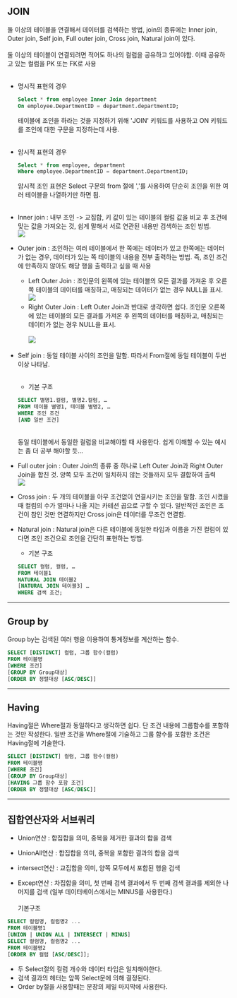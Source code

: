 ## JOIN
둘 이상의 테이블을 연결해서 데이터를 검색하는 방법, join의 종류에는 Inner join, Outer join, Self join, Full outer join, Cross join, Natural join이 있다.<br><br>
둘 이상의 테이블이 연결되려면 적어도 하나의 컬럼을 공유하고 있어야함. 이때 공유하고 있는 컬럼을 PK 또는 FK로 사용
<br><br>
- 명시적 표현의 경우
    ```SQL
    Select * from employee Inner Join department
    On employee.DepartmentID = department.departmentID;
    ```
    테이블에 조인을 하라는 것을 지정하기 위해 'JOIN' 키워드를 사용하고 ON 키워드를 조인에 대한 구문을 지정하는데 사용.
<br><br>
- 암시적 표현의 경우
    ```SQL
    Select * from employee, department
    Where employee.DepartmentID = department.DepartmentID;
    ```
    암시적 조인 표현은 Select 구문의 from 절에 ','를 사용하여 단순히 조인을 위한 여러 테이블을 나열하기만 하면 됨.
<br><br>

- Inner join : 내부 조인 -> 교집합, 키 값이 있는 테이블의 컬럼 값을 비교 후 조건에 맞는 값을 가져오는 것, 쉽게 말해서 서로 연관된 내용만 검색하는 조인 방법.<br>
    <img src="https://t1.daumcdn.net/cfile/tistory/251A374456EB994D13">

- Outer join : 조인하는 여러 테이블에서 한 쪽에는 데이터가 있고 한쪽에는 데이터가 없는 경우, 데이터가 있는 쪽 테이블의 내용을 전부 출력하는 방법. 즉, 조인 조건에 만족하지 않아도 해당 행을 출력하고 싶을 때 사용<br>
    - Left Outer Join : 조인문의 왼쪽에 있는 테이블의 모든 결과를 가져온 후 오른쪽 테이블의 데이터를 매칭하고, 매칭되는 데이터가 없는 경우 NULL을 표시.<br><img src="https://t1.daumcdn.net/cfile/tistory/224EFA4656EF49B309"><br>
    - Right Outer Join : Left Outer Join과 반대로 생각하면 쉽다. 조인문 오른쪽에 있는 테이블의 모든 결과를 가져온 후 왼쪽의 데이터를 매칭하고, 매칭되는 데이터가 없는 경우 NULL을 표시.<br>  
    <img src="https://t1.daumcdn.net/cfile/tistory/2418A25056EF4BA912"><br>
- Self join : 동일 테이블 사이의 조인을 말함. 따라서 From절에 동일 테이블이 두번 이상 나타남.
    <br><br> 
    - 기본 구조
    ```SQL
    SELECT 별명1.컬럼, 별명2.컬럼, …
    FROM 테이블 별명1, 테이블 별명2, …
    WHERE 조인 조건
    [AND 일반 조건]
    ``` 
    <br> 동일 테이블에서 동일한 컬럼을 비교해야할 때 사용한다. 쉽게 이해할 수 있는 예시는 좀 더 공부 해야할 듯...

- Full outer join : Outer Join의 종류 중 하나로 Left Outer Join과 Right Outer Join을 합친 것. 양쪽 모두 조건이 일치하지 않는 것들까지 모두 결합하여 출력<br>
    <img src="https://t1.daumcdn.net/cfile/tistory/232EF54356EF4DA123"><br>

- Cross join : 두 개의 테이블을 아무 조건없이 연결시키는 조인을 말함. 조인 시켰을 때 컬럼의 수가 얼마나 나올 지는 카테션 곱으로 구할 수 있다. 일반적인 조인은 조건이 참인 것만 연결하지만 Cross join은 데이터를 무조건 연결함.
    
- Natural join : Natural join은 다른 테이블에 동일한 타입과 이름을 가진 컬럼이 있다면 조인 조건으로 조인을 간단히 표현하는 방법.<br>
    - 기본 구조
    ```SQL
    SELECT 컬럼, 컬럼, …
    FROM 테이블1
    NATURAL JOIN 테이블2
    [NATURAL JOIN 테이블3] …
    WHERE 검색 조건;
    ```
***
## Group by
Group by는 검색된 여러 행을 이용하여 통계정보를 계산하는 함수.
```SQL
SELECT [DISTINCT] 컬럼, 그룹 함수(컬럼)
FROM 테이블명
[WHERE 조건]
[GROUP BY Group대상]
[ORDER BY 정렬대상 [ASC/DESC]]
```
***
## Having
Having절은 Where절과 동일하다고 생각하면 쉽다. 단 조건 내용에 그룹함수를 포함하는 것만 작성한다. 일반 조건을 Where절에 기술하고 그룹 함수를 포함한 조건은 Having절에 기술한다.
```SQL
SELECT [DISTINCT] 컬럼, 그룹 함수(컬럼)
FROM 테이블명
[WHERE 조건]
[GROUP BY Group대상]
[HAVING 그룹 함수 포함 조건]
[ORDER BY 정렬대상 [ASC/DESC]]
```
***
## 집합연산자와 서브쿼리
- Union연산 : 합집합을 의미, 중복을 제거한 결과의 합을 검색 

 - UnionAll연산 : 합집합을 의미, 중복을 포함한 결과의 합을 검색

- intersect연산 : 교집합을 의미, 양쪽 모두에서 포함된 행을 검색

- Except연산 : 차집합을 의미, 첫 번째 검색 결과에서 두 번째 검색 결과를 제외한 나머지를 검색 (일부 데이터베이스에서는 MINUS를 사용한다.)
<br><br> 기본구조
```SQL
SELECT 컬럼명, 컬럼명2 ...
FROM 테이블명1
[UNION | UNION ALL | INTERSECT | MINUS]
SELECT 컬럼명, 컬럼명2 ...
FROM 테이블명2
[ORDER BY 컬럼 [ASC/DESC]];
```
- 두 Select절의 컬럼 개수와 데이터 타입은 일치해야한다.
- 검색 결과의 헤터는 앞쪽 Select문에 의해 결정된다.
- Order by절을 사용할때는 문장의 제일 마지막에 사용한다.